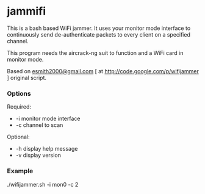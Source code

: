 # jammifi

This is a bash based WiFi jammer. It uses your monitor mode interface to continuously send de-authenticate packets to every client on a specified channel.

This program needs the aircrack-ng suit to function and a WiFi card in monitor mode.

Based on esmith2000@gmail.com [ at http://code.google.com/p/wifijammer ] original script.

### Options

Required:
  * -i monitor mode interface
  * -c channel to scan

Optional:
  * -h display help message
  * -v display version

### Example

./wifijammer.sh -i mon0 -c 2
